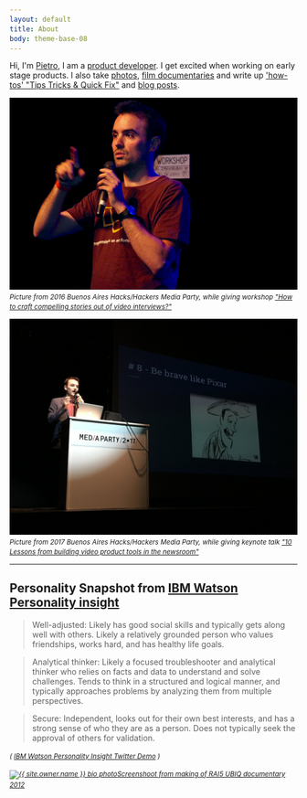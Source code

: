 ```yaml
---
layout: default
title: About
body: theme-base-08
---
```


Hi, I'm <a href="http://uk.linkedin.com/in/{{ site.owner.linkedin }}" target="_blank">Pietro</a>, I am a <a href="/categories/tech">product developer</a>. I get excited when working on early stage products. 
I also take  <a href="/categories/photos"> photos</a>,  <a href="/categories/video"> film documentaries</a> and write up <a href="/categories/ttqf"> 'how-tos' "Tips Tricks & Quick Fix"</a> and <a href="/categories/blog"> blog posts</a>.





<!-- Picture from BA media party with mic -->

![Pietro Buenos Aires Media Party Workshop](/img/about/pietro_ba.png)
<i><small>Picture from 2016 Buenos Aires Hacks/Hackers Media Party, while giving workshop ["How to craft compelling stories out of video interviews?"](/wip_london_july2016.html)</small></i>

<!-- BA 17 -->
![Pietro Buenos Aires Media Party Keynote](/img/about/pietro_8.jpg)
<i><small>Picture from 2017 Buenos Aires Hacks/Hackers Media Party, while giving keynote talk ["10 Lessons from building video product tools in the newsroom"](/10-lessons-video-tools-ba.html)</small></i>


---

## Personality Snapshot from [IBM Watson Personality insight](https://personality-insights-livedemo.mybluemix.net/) 


> Well-adjusted: Likely has good social skills and typically gets along well with others. Likely a relatively grounded person who values friendships, works hard, and has healthy life goals.

> Analytical thinker: Likely a focused troubleshooter and analytical thinker who relies on facts and data to understand and solve challenges. Tends to think in a structured and logical manner, and typically approaches problems by analyzing them from multiple perspectives.

> Secure: Independent, looks out for their own best interests, and has a strong sense of who they are as a person. Does not typically seek the approval of others for validation.

<small><i>( [IBM Watson Personality Insight Twitter Demo](http://tweetmewatson.mybluemix.net/) ) </i></small>

<i><small><a href="{{ site.url }}/UBIQInteractive.html" target="_blank">
<img src="{{ site.url }}/img/{{ site.owner.about }}" alt="{{ site.owner.name }} bio photo" class="img-rounded  img-responsive ">Screenshoot from making of RAI5 UBIQ documentary 2012 </a></small></i>


